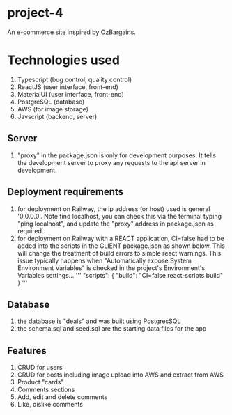 # project-4
An e-commerce site inspired by OzBargains.

# Technologies used
1. Typescript (bug control, quality control)
2. ReactJS (user interface, front-end)
3. MaterialUI (user interface, front-end)
4. PostgreSQL (database)
5. AWS (for image storage)
6. Javscript (backend, server)

## Server
1. "proxy" in the package.json is only for development purposes. It tells the development server to proxy any requests to the api server in development.

## Deployment requirements
1. for deployment on Railway, the ip address (or host) used is general '0.0.0.0'. Note find localhost, you can check this via the terminal typing "ping localhost", and update the "proxy" address in package.json as required.
2. for deployment on Railway with a REACT application, CI=false had to be added into the scripts in the CLIENT package.json as shown below. This will change the treatment of build errors to simple react warnings. This issue typically happens when "Automatically expose System Environment Variables" is checked in the project's Environment's Variables settings...
'''
"scripts": {
    "build": "CI=false react-scripts build"
}
''' 

## Database
1. the database is "deals" and was built using PostgresSQL 
2. the schema.sql and seed.sql are the starting data files for the app

## Features
1. CRUD for users
2. CRUD for posts including image upload into AWS and extract from AWS
3. Product "cards"
4. Comments sections
5. Add, edit and delete comments
6. Like, dislike comments


